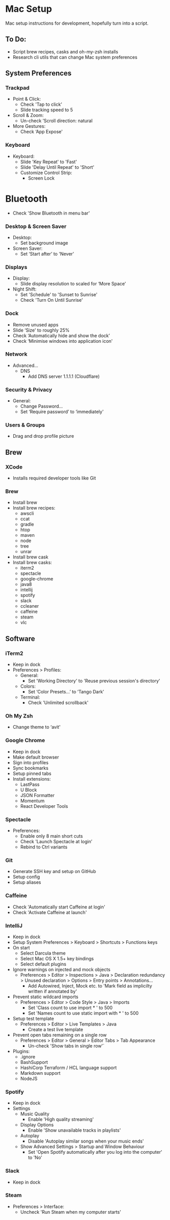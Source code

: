 Mac Setup
=========

Mac setup instructions for development, hopefully turn into a script.

To Do:
------

- Script brew recipes, casks and oh-my-zsh installs
- Research cli utils that can change Mac system preferences

System Preferences
------------------

### Trackpad
- Point & Click:
    - Check 'Tap to click’
    - Slide tracking speed to 5
- Scroll & Zoom:
    - Un-check ’Scroll direction: natural
- More Gestures:
    - Check ‘App Expose'

### Keyboard
- Keyboard:
    - Slide 'Key Repeat' to 'Fast'
    - Slide 'Delay Until Repeat' to 'Short'
    - Customize Control Strip:
        - Screen Lock

# Bluetooth
- Check 'Show Bluetooth in menu bar'

### Desktop & Screen Saver
- Desktop:
    - Set background image
- Screen Saver:
    - Set ‘Start after’ to 'Never'

### Displays
- Display:
    - Slide display resolution to scaled for ‘More Space’
- Night Shift:
    - Set 'Schedule' to 'Sunset to Sunrise'
    - Check 'Turn On Until Sunrise'

### Dock
- Remove unused apps
- Slide ‘Size' to roughly 25%
- Check ‘Automatically hide and show the dock’
- Check ‘Minimise windows into application icon'
    
### Network
- Advanced...
    - DNS
        - Add DNS server 1.1.1.1 (Cloudflare)

### Security & Privacy
- General:
    - Change Password...
    - Set ‘Require password’ to ‘immediately'

### Users & Groups
- Drag and drop profile picture

Brew
----

### XCode
- Installs required developer tools like Git

### Brew
- Install brew
- Install brew recipes:
    - awscli
    - ccat
    - gradle
    - htop
    - maven
    - node
    - tree
    - unrar
- Install brew cask
- Install brew casks:
    - iterm2
    - spectacle
    - google-chrome
    - java8
    - intellij
    - spotify
    - slack
    - ccleaner
    - caffeine
    - steam
    - vlc

Software
--------

### iTerm2
- Keep in dock
- Preferences > Profiles:
    - General:
        - Set 'Working Directory' to 'Reuse previous session's directory'
    - Colors:
        - Set ‘Color Presets…’ to ‘Tango Dark'
    - Terminal:
        - Check 'Unlimited scrollback'

### Oh My Zsh
- Change theme to ‘avit'

### Google Chrome
- Keep in dock
- Make default browser
- Sign into profiles
- Sync bookmarks
- Setup pinned tabs
- Install extensions:
    - LastPass
    - U Block
    - JSON Formatter
    - Momentum
    - React Developer Tools

### Spectacle
- Preferences:
    - Enable only 8 main short cuts
    - Check 'Launch Spectacle at login’
    - Rebind to Ctrl variants

### Git
- Generate SSH key and setup on GitHub
- Setup config
- Setup aliases

### Caffeine
- Check 'Automatically start Caffeine at login'
- Check 'Activate Caffeine at launch'

### IntelliJ
- Keep in dock
- Setup System Preferences > Keyboard > Shortcuts > Functions keys
- On start
    - Select Darcula theme
    - Select Mac OS X 1.5+ key bindings
    - Select default plugins
- Ignore warnings on injected and mock objects
    - Preferences > Editor > Inspections > Java > Declaration redundancy > Unused declaration > Options > Entry points > Annotations...
        - Add Autowired, Inject, Mock etc. to 'Mark field as implicilty written if annotated by'
- Prevent static wildcard imports
    - Preferences > Editor > Code Style > Java > Imports
        - Set 'Class count to use import * ' to 500
        - Set 'Names count to use static import with * ' to 500
- Setup test template
    - Preferences > Editor > Live Templates > Java
        - Create a test live template
- Prevent open tabs remaining on a single row
    - Preferences > Editor > General > Editor Tabs > Tab Appearance
        - Un-check 'Show tabs in single row'`
- Plugins:
    - .ignore
    - BashSupport
    - HashiCorp Terraform / HCL language support
    - Markdown support
    - NodeJS

### Spotify
- Keep in dock
- Settings
    - Music Quality
        - Enable 'High quality streaming'
    - Display Options
        - Enable 'Show unavailable tracks in playlists'
    - Autoplay
        - Disable 'Autoplay similar songs when your music ends'
    - Show Advanced Settings > Startup and Window Behaviour
        - Set 'Open Spotify automatically after you log into the computer' to 'No' 

### Slack
- Keep in dock

### Steam
- Preferences > Interface:
    - Uncheck 'Run Steam when my computer starts'
